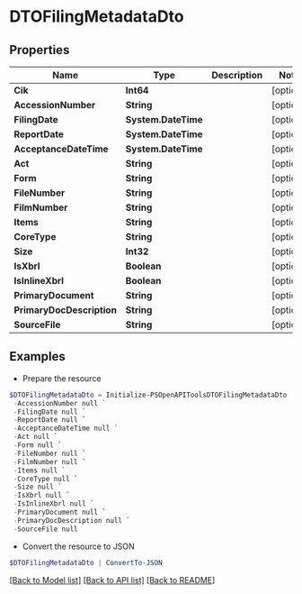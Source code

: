 # DTOFilingMetadataDto
## Properties

Name | Type | Description | Notes
------------ | ------------- | ------------- | -------------
**Cik** | **Int64** |  | [optional] 
**AccessionNumber** | **String** |  | [optional] 
**FilingDate** | **System.DateTime** |  | [optional] 
**ReportDate** | **System.DateTime** |  | [optional] 
**AcceptanceDateTime** | **System.DateTime** |  | [optional] 
**Act** | **String** |  | [optional] 
**Form** | **String** |  | [optional] 
**FileNumber** | **String** |  | [optional] 
**FilmNumber** | **String** |  | [optional] 
**Items** | **String** |  | [optional] 
**CoreType** | **String** |  | [optional] 
**Size** | **Int32** |  | [optional] 
**IsXbrl** | **Boolean** |  | [optional] 
**IsInlineXbrl** | **Boolean** |  | [optional] 
**PrimaryDocument** | **String** |  | [optional] 
**PrimaryDocDescription** | **String** |  | [optional] 
**SourceFile** | **String** |  | [optional] 

## Examples

- Prepare the resource
```powershell
$DTOFilingMetadataDto = Initialize-PSOpenAPIToolsDTOFilingMetadataDto  -Cik null `
 -AccessionNumber null `
 -FilingDate null `
 -ReportDate null `
 -AcceptanceDateTime null `
 -Act null `
 -Form null `
 -FileNumber null `
 -FilmNumber null `
 -Items null `
 -CoreType null `
 -Size null `
 -IsXbrl null `
 -IsInlineXbrl null `
 -PrimaryDocument null `
 -PrimaryDocDescription null `
 -SourceFile null
```

- Convert the resource to JSON
```powershell
$DTOFilingMetadataDto | ConvertTo-JSON
```

[[Back to Model list]](../README.md#documentation-for-models) [[Back to API list]](../README.md#documentation-for-api-endpoints) [[Back to README]](../README.md)

